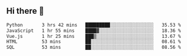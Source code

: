 ## Hi there 👋

<!--START_SECTION:waka-->

```txt
Python       3 hrs 42 mins   █████████░░░░░░░░░░░░░░░░   35.53 %
JavaScript   1 hr 55 mins    ████▓░░░░░░░░░░░░░░░░░░░░   18.36 %
Vue.js       1 hr 25 mins    ███▒░░░░░░░░░░░░░░░░░░░░░   13.67 %
HTML         53 mins         ██░░░░░░░░░░░░░░░░░░░░░░░   08.61 %
SQL          53 mins         ██░░░░░░░░░░░░░░░░░░░░░░░   08.56 %
```

<!--END_SECTION:waka-->

<!--
**taylor475/taylor475** is a ✨ _special_ ✨ repository because its `README.md` (this file) appears on your GitHub profile.

Here are some ideas to get you started:

- 🔭 I’m currently working on ...
- 🌱 I’m currently learning ...
- 👯 I’m looking to collaborate on ...
- 🤔 I’m looking for help with ...
- 💬 Ask me about ...
- 📫 How to reach me: ...
- 😄 Pronouns: ...
- ⚡ Fun fact: ...
-->
